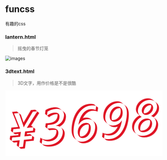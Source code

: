 # funcss
有趣的css

### lantern.html
> 摇曳的春节灯笼

![images](./preview/lantern.gif)

### 3dtext.html
> 3D文字，用作价格是不是很酷

![images](./preview/3dtext.png)
